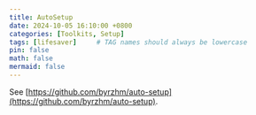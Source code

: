 ```yaml
---
title: AutoSetup
date: 2024-10-05 16:10:00 +0800
categories: [Toolkits, Setup]
tags: [lifesaver]     # TAG names should always be lowercase
pin: false
math: false
mermaid: false
---
```


See [https://github.com/byrzhm/auto-setup](https://github.com/byrzhm/auto-setup).
